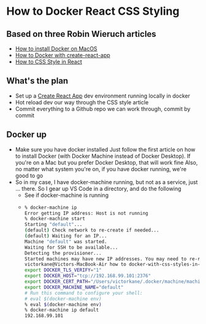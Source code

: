 # How to Docker React CSS Styling

## Based on three Robin Wieruch articles

- [How to install Docker on MacOS](https://www.robinwieruch.de/docker-macos)
- [How to Docker with create-react-app](https://www.robinwieruch.de/docker-create-react-app-development)
- [How to CSS Style in React](https://www.robinwieruch.de/react-css-styling)

## What's the plan

- Set up a [Create React App]() dev environment running locally in docker
- Hot reload dev our way through the CSS style article
- Commit everything to a Github repo we can work through, commit by commit

## Docker up

- Make sure you have docker installed
  Just follow the first article on how to install Docker (with Docker Machine instead of Docker Desktop).
  If you're on a Mac but you prefer Docker Desktop, that will work fine
  Also, no matter what system you're on, if you have docker running, we're good to go
- So in my case, I have docker-machine running, but not as a service, just ... there. 
  So I gear up VS Code in a directory, and do the following
  - See if docker-machine is running
  -
      ```bash
      % docker-machine ip
      Error getting IP address: Host is not running
      % docker-machine start
      Starting "default"...
      (default) Check network to re-create if needed...
      (default) Waiting for an IP...
      Machine "default" was started.
      Waiting for SSH to be available...
      Detecting the provisioner...
      Started machines may have new IP addresses. You may need to re-run the `docker-machine env` command.
      victorkane@Victors-MacBook-Air how to docker-with-css-styles-in-cra % docker-machine env
      export DOCKER_TLS_VERIFY="1"
      export DOCKER_HOST="tcp://192.168.99.101:2376"
      export DOCKER_CERT_PATH="/Users/victorkane/.docker/machine/machines/default"
      export DOCKER_MACHINE_NAME="default"
      # Run this command to configure your shell:
      # eval $(docker-machine env)
      % eval $(docker-machine env)
      % docker-machine ip default
      192.168.99.101
      ```


